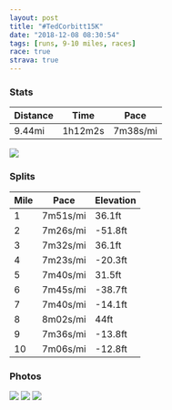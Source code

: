 ```yaml
---
layout: post
title: "#TedCorbitt15K"
date: "2018-12-08 08:30:54"
tags: [runs, 9-10 miles, races]
race: true
strava: true
---
```


### Stats

| Distance | Time | Pace |
|----------|------|------|
|9.44mi|1h12m2s|7m38s/mi|

<img src='https://maps.googleapis.com/maps/api/staticmap?maptype=roadmap&path=enc:ab~wFrokbM{CoDwKPCfDfCpI}B`IxBfJbMhIhDtF|HjAjBpHpFrGhO_@`KtLvH`@xRdYxC|AhIc@|CbBzDwGrAgQIwDuDa@{EuHyKkBkToPcC}Fc@_L_]sV}Jc@aGdBuNiMiKGStCnChK_C|H|BfJbLvHpEzGfHx@bGlOxEjBnKmAnKxLpHn@fS|XdPnAtCbHrMjG~NrQzDa@fFeK_@kHwIoEwBuDv@yIiAoFwDqBuEiIsMi@oF{HkQeF}MoKyCqEIcLuFsGoVqO{Jm@yEzAoO}LaKe@o@pB&key=AIzaSyC1MId7bFpkLXNAaYhBSTb8jLyiSqzbDtM&size=800x800&markers=color:yellow|label:S|40.79153,-73.95594&markers=color:green|label:F|40.79441,-73.95549000000003'>

### Splits

| Mile | Pace | Elevation |
|------|------|-----------|
|1|7m51s/mi|36.1ft|
|2|7m26s/mi|-51.8ft|
|3|7m32s/mi|36.1ft|
|4|7m23s/mi|-20.3ft|
|5|7m40s/mi|31.5ft|
|6|7m45s/mi|-38.7ft|
|7|7m40s/mi|-14.1ft|
|8|8m02s/mi|44ft|
|9|7m36s/mi|-13.8ft|
|10|7m06s/mi|-12.8ft|

### Photos
<img src='https://dgtzuqphqg23d.cloudfront.net/dpCEp8K-6IsHb0fOnpoNa2x_7UgaeCwdDeIpTrwYk3o-431x768.jpg'>

<img src='https://dgtzuqphqg23d.cloudfront.net/XXNHvZkxcYdv6kmld4LHBj-p6vOrW8DeOFdST_V0gMY-760x768.jpg'>

<img src='https://dgtzuqphqg23d.cloudfront.net/hW0M55l90-xh1erPt4ZlN-DtOLP9INd2UKyTVi2b1Pk-768x569.jpg'>
